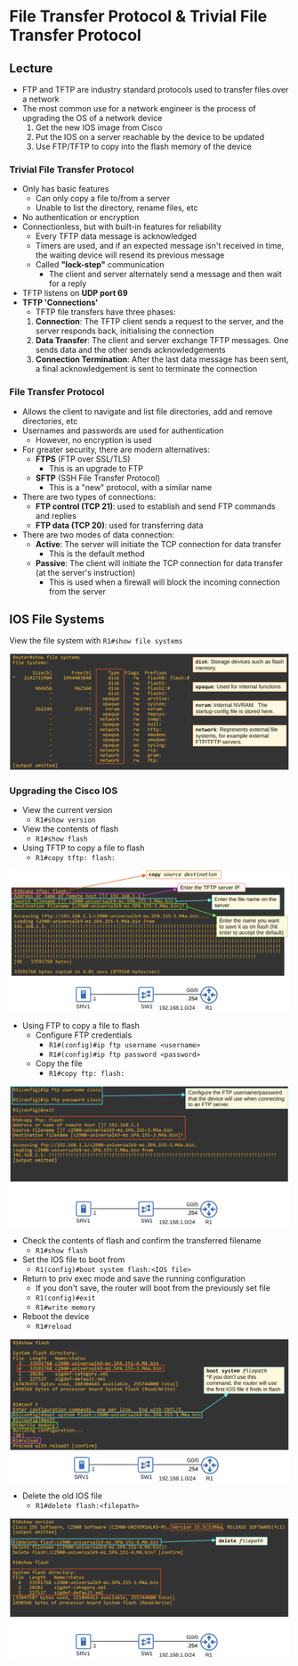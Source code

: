 # File Transfer Protocol & Trivial File Transfer Protocol

## Lecture

- FTP and TFTP are industry standard protocols used to transfer files over a network
- The most common use for a network engineer is the process of upgrading the OS of a network device
  1. Get the new IOS image from Cisco
  2. Put the IOS on a server reachable by the device to be updated
  3. Use FTP/TFTP to copy into the flash memory of the device

### Trivial File Transfer Protocol

- Only has basic features
  - Can only copy a file to/from a server
  - Unable to list the directory, rename files, etc
- No authentication or encryption
- Connectionless, but with built-in features for reliability
  - Every TFTP data message is acknowledged
  - Timers are used, and if an expected message isn't received in time, the waiting device will resend its previous message
  - Called **"lock-step"** communication
    - The client and server alternately send a message and then wait for a reply
- TFTP listens on **UDP port 69**
- **TFTP 'Connections'**
  - TFTP file transfers have three phases:
  1. **Connection**: The TFTP client sends a request to the server, and the server responds back, initialising the connection
  2. **Data Transfer**: The client and server exchange TFTP messages. One sends data and the other sends acknowledgements
  3. **Connection Termination**: After the last data message has been sent, a final acknowledgement is sent to terminate the connection

### File Transfer Protocol

- Allows the client to navigate and list file directories, add and remove directories, etc
- Usernames and passwords are used for authentication
  - However, no encryption is used
- For greater security, there are modern alternatives:
  - **FTPS** (FTP over SSL/TLS)
    - This is an upgrade to FTP
  - **SFTP** (SSH File Transfer Protocol)
    - This is a "new" protocol, with a similar name
- There are two types of connections:
  - **FTP control (TCP 21)**: used to establish and send FTP commands and replies
  - **FTP data (TCP 20)**: used for transferring data
- There are two modes of data connection:
  - **Active**: The server will initiate the TCP connection for data transfer
    - This is the default method
  - **Passive**: The client will initiate the TCP connection for data transfer (at the server's instruction)
    - This is used when a firewall will block the incoming connection from the server

## IOS File Systems

View the file system with `R1#show file systems`

![IOS File Systems](./images/ios_file_systems.png)

### Upgrading the Cisco IOS

- View the current version
  - `R1#show version`
- View the contents of flash
  - `R1#show flash`
- Using TFTP to copy a file to flash
  - `R1#copy tftp: flash:`

![Copying with TFTP](./images/copying_with_tftp.png)

- Using FTP to copy a file to flash
  - Configure FTP credentials
    - `R1#(config)#ip ftp username <username>`
    - `R1#(config)#ip ftp password <password>`
  - Copy the file
    - `R1#copy ftp: flash:`

![Copying with FTP](./images/copying_with_ftp.png)

- Check the contents of flash and confirm the transferred filename
  - `R1#show flash`
- Set the IOS file to boot from
  - `R1(config)#boot system flash:<IOS file>`
- Return to priv exec mode and save the running configuration
  - If you don't save, the router will boot from the previously set file
  - `R1(config)#exit`
  - `R1#write memory`
- Reboot the device
  - `R1#reload`

![Set the Boot IOS](./images/setting_the_boot_ios.png)

- Delete the old IOS file
  - `R1#delete flash:<filepath>`

![Delete the old IOS file](./images/delete_old_ios_file.png)
